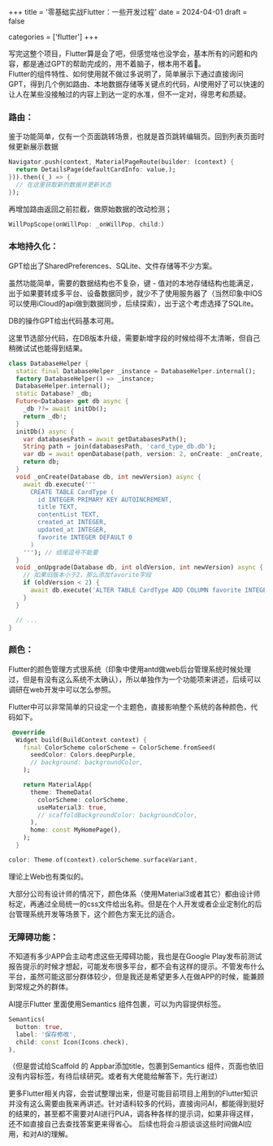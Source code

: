 +++
title = '零基础实战Flutter：一些开发过程'
date = 2024-04-01
draft = false

categories = ['flutter']
+++

写完这整个项目，Flutter算是会了吧，但感觉啥也没学会，基本所有的问题和内容，都是通过GPT的帮助完成的，用不着脑子，根本用不着🐶。    
Flutter的组件特性、如何使用就不做过多说明了，简单展示下通过直接询问GPT，得到几个例如路由、本地数据存储等关键点的代码，AI使用好了可以快速的让人在某些没接触过的内容上到达一定的水准，但不一定对，得思考和质疑。

### **路由：**
鉴于功能简单，仅有一个页面跳转场景，也就是首页跳转编辑页。回到列表页面时候更新展示数据

```Dart
Navigator.push(context, MaterialPageRoute(builder: (context) {
  return DetailsPage(defaultCardInfo: value,);
})).then((_) => {
  // 在这里获取新的数据并更新状态
});
```

再增加路由返回之前拦截，做原始数据的改动检测；

```Dart
WillPopScope(onWillPop: _onWillPop, child:）
```

### **本地持久化：**

GPT给出了SharedPreferences、SQLite、文件存储等不少方案。

虽然功能简单，需要的数据结构也不复杂，键 - 值对的本地存储结构也能满足，出于如果要转成多平台、设备数据同步，就少不了使用服务器了（当然印象中IOS可以使用iCloud的api做到数据同步，后续探索），出于这个考虑选择了SQLite。

DB的操作GPT给出代码基本可用。

这里节选部分代码，在DB版本升级，需要新增字段的时候给得不太清晰，但自己稍微试试也能得到结果。

```Dart
class DatabaseHelper {
  static final DatabaseHelper _instance = DatabaseHelper.internal();
  factory DatabaseHelper() => _instance;
  DatabaseHelper.internal();
  static Database? _db;
  Future<Database> get db async {
    _db ??= await initDb();
    return _db!;
  }
  initDb() async {
    var databasesPath = await getDatabasesPath();
    String path = join(databasesPath, 'card_type_db.db');
    var db = await openDatabase(path, version: 2, onCreate: _onCreate, onUpgrade: _onUpgrade);
    return db;
  }
  void _onCreate(Database db, int newVersion) async {
    await db.execute('''
      CREATE TABLE CardType (
        id INTEGER PRIMARY KEY AUTOINCREMENT,
        title TEXT,
        contentList TEXT,
        created_at INTEGER,
        updated_at INTEGER,
        favorite INTEGER DEFAULT 0
      )
    '''); // 结尾逗号不能要
  }
  void _onUpgrade(Database db, int oldVersion, int newVersion) async {
    // 如果旧版本小于2，那么添加favorite字段
    if (oldVersion < 2) {
      await db.execute('ALTER TABLE CardType ADD COLUMN favorite INTEGER DEFAULT 0');
    }
  }

  // ...
}
```

### 颜色：

Flutter的颜色管理方式很系统（印象中使用antd做web后台管理系统时候处理过，但是有没有这么系统不太确认），所以单独作为一个功能项来讲述，后续可以调研在web开发中可以怎么参照。

Flutter中可以非常简单的只设定一个主题色，直接影响整个系统的各种颜色，代码如下。

```Dart
 @override
  Widget build(BuildContext context) {
    final ColorScheme colorScheme = ColorScheme.fromSeed(
      seedColor: Colors.deepPurple,
      // background: backgroundColor,
    );

    return MaterialApp(
      theme: ThemeData(
        colorScheme: colorScheme,
        useMaterial3: true,
        // scaffoldBackgroundColor: backgroundColor,
      ),
      home: const MyHomePage(),
    );
  }
```

```Dart
color: Theme.of(context).colorScheme.surfaceVariant,
```

理论上Web也有类似的。

大部分公司有设计师的情况下，颜色体系（使用Material3或者其它）都由设计师标定，再通过全局统一的css文件给出名称。但是在个人开发或者企业定制化的后台管理系统开发等场景下，这个颜色方案无比的适合。

### 无障碍功能：

不知道有多少APP会主动考虑这些无障碍功能，我也是在Google Play发布前测试报告提示的时候才想起，可能发布很多平台，都不会有这样的提示。不管发布什么平台，虽然可能这部分群体较少，但是我还是希望更多人在做APP的时候，能兼顾到常规之外的群体。

AI提示Flutter 里面使用Semantics 组件包裹，可以为内容提供标签。

```Dart
Semantics(
  button: true,
  label: '保存修改',
  child: const Icon(Icons.check),
),
```

（但是尝试给Scaffold 的 Appbar添加title，包裹到Semantics 组件，页面也依旧没有内容标签，有待后续研究。或者有大佬能给解答下，先行谢过）

更多Flutter相关内容，会尝试整理出来，但是可能目前项目上用到的Flutter知识并没有这么需要由我来再讲述。针对语料较多的代码，直接询问AI，都能得到挺好的结果的，甚至都不需要对AI进行PUA，调各种各样的提示词，如果非得这样，还不如直接自己去查找答案更来得省心。
后续也将会斗胆谈谈这些时间做AI应用，和对AI的理解。
<!-- 
----
[上一篇：环境搭建](https://juejin.cn/post/7352763168902889526)    
[下一篇：打包构建](https://juejin.cn/post/7355525978595868724) -->